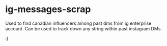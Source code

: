 # ig-messages-scrap
Used to find canadian influencers among past dms from ig enterprise account.
Can be used to track down any string within past instagram DMs.


:)
